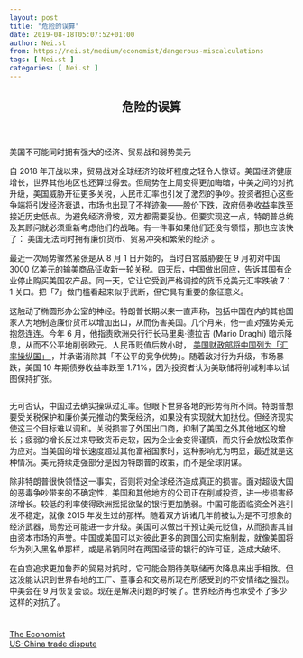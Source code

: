 ```yaml
---
layout: post
title: "危险的误算"
date: 2019-08-18T05:07:52+01:00
author: Nei.st
from: https://nei.st/medium/economist/dangerous-miscalculations
tags: [ Nei.st ]
categories: [ Nei.st ]
---
```


<article class="post-3764 post type-post status-publish format-standard hentry category-economist tag-us-china-trade-dispute" id="post-3764">
 <header class="page-header medium Archives">
  <div class="page-header__image">
  </div>
  <div class="page-header__content">
   <h1 class="page-title text-align-center">
    危险的误算
   </h1>
  </div>
 </header>
 <div class="entry-content aesop-entry-content" id="post-3764-content">
  <link as="font" crossorigin="anonymous" href="//cdn.jsdelivr.net/gh/0nd1jyU39XQ/_/glyph/font-face/0uIzqoZjSuJfvSBnvgXTcApMtcVhMcpr.woff" rel="preload" type="font/woff"/>
  <link as="font" crossorigin="anonymous" href="//cdn.jsdelivr.net/gh/0nd1jyU39XQ/_/glyph/font-face/1sTnSLZWDKucPX6SAk.woff" rel="preload" type="font/woff"/>
  <p class="blog-post__description">
   美国不可能同时拥有强大的经济、贸易战和弱势美元
  </p>
  <span id="more-3764">
  </span>
  <div class="navigation__primary-inner">
   <a class="economist__link-logo" href="//nei.st/medium/economist">
   </a>
  </div>
  <p>
   自 2018 年开战以来，贸易战对全球经济的破坏程度之轻令人惊讶。美国经济健康增长，世界其他地区也还算过得去。但局势在上周变得更加晦暗，中美之间的对抗升级，美国威胁开征更多关税，人民币汇率也引发了激烈的争吵。投资者担心这些争端将引发经济衰退，市场也出现了不祥迹象——股价下跌，政府债券收益率跌至接近历史低点。为避免经济滑坡，双方都需要妥协。但要实现这一点，特朗普总统及其顾问就必须重新考虑他们的战略。有一件事如果他们还没有领悟，那也应该快了：
   <span class="markup--p">
    美国无法同时拥有廉价货币、贸易冲突和繁荣的经济
   </span>
   。
  </p>
  <p>
   最近一次局势骤然紧张是从 8 月 1 日开始的，当时白宫威胁要在 9 月初对中国 3000 亿美元的输美商品征收新一轮关税。四天后，中国做出回应，告诉其国有企业停止购买美国农产品。同一天，它让它受到严格调控的货币兑美元汇率跌破 7：1 关口。把「7」做门槛看起来似乎武断，但它具有重要的象征意义。
  </p>
  <p>
   这触动了椭圆形办公室的神经。特朗普长期以来一直声称，包括中国在内的其他国家人为地制造廉价货币以增加出口，从而伤害美国。几个月来，他一直对强势美元抱怨连连。今年 6 月，他指责欧洲央行行长马里奥·德拉吉 (Mario Draghi) 暗示降息，从而不公平地削弱欧元。人民币贬值后数小时，
   <a href="https://nei.st/medium/ft/us-designates-china-as-currency-manipulator" rel="noopener noreferrer" target="_blank">
    美国财政部将中国列为「汇率操纵国」
   </a>
   ，并承诺消除其「不公平的竞争优势」。随着敌对行为升级，市场暴跌，美国 10 年期债券收益率跌至 1.71%，因为投资者认为美联储将削减利率以试图保持扩张。
  </p>
  <div class="container img">
   <figure class="image-rightalign">
    <div class="aspectRatioPlaceholder">
     <div class="progressiveMedia" data-height="468" data-width="608">
      <img alt="" class="progressiveMedia-image lazyload" data-src="https://cdn.jsdelivr.net/gh/0nd1jyU39XQ/_/img/1/e52bf525ly1g61gp0j6lpj20gw0d0t9h.jpg" id="zoom-default" src="https://cdn.jsdelivr.net/gh/0nd1jyU39XQ/_/img/1/e52bf525ly1g61gp0j6lpj20gw0d0t9h.jpg"/>
     </div>
    </div>
   </figure>
  </div>
  <p>
   无可否认，中国过去确实操纵过汇率。但眼下世界各地的形势有所不同。特朗普想要受关税保护和廉价美元推动的繁荣经济，如果没有实现就大加挞伐。但经济现实使这三个目标难以调和。关税损害了外国出口商，抑制了美国之外其他地区的增长；疲弱的增长反过来导致货币走软，因为企业会变得谨慎，而央行会放松政策作为应对。当美国的增长速度超过其他富裕国家时，这种影响尤为明显，最近就是这种情况。美元持续走强部分是因为特朗普的政策，而不是全球阴谋。
  </p>
  <p>
   除非特朗普很快领悟这一事实，否则将对全球经济造成真正的损害。面对超级大国的恶毒争吵带来的不确定性，美国和其他地方的公司正在削减投资，进一步损害经济增长。较低的利率使得欧洲摇摇欲坠的银行更加脆弱。中国可能面临资金外逃引发不稳定，就像 2015 年发生过的那样。随着双方诉诸几年前被认为是不可想象的经济武器，局势还可能进一步升级。美国可以做出干预让美元贬值，从而损害其自由资本市场的声誉。中国或美国可以对彼此更多的跨国公司实施制裁，就像美国将华为列入黑名单那样，或是吊销同时在两国经营的银行的许可证，造成大破坏。
  </p>
  <div class="code-block code-block-1" style="margin: 8px 0; clear: both;">
   <div class="container ads_KbHEVhh8Rw">
    <div class="card card--blog post-sidebar">
     <div class="card-body">
      <div class="logo_ngcontent-kty-0">
      </div>
      <div class="iframe-blocker U6XAMK63Vh00WqvF2BacIQ">
       <div class="background-h60B">
       </div>
       <div class="WumZiPCS4MeMw4pxQ">
       </div>
      </div>
     </div>
     <div class="card-footer">
      <div class="card-footer-wrapper" layout="row bottom-left">
      </div>
     </div>
    </div>
   </div>
  </div>
  <p>
   在白宫追求更加鲁莽的贸易对抗时，它可能会期待美联储再次降息来出手相救。但这没能认识到世界各地的工厂、董事会和交易所现在所感受到的不安情绪之强烈。中美会在 9 月恢复会谈。现在是解决问题的时候了。世界经济再也承受不了多少这样的对抗了。
  </p>
  <div class="container ag ah">
   <div class="fe n el">
    <a class="dt du bn bo bp bq br bs bt bu dv dw bx by dx dy" href="https://nei.st/medium/economist?source=https://www.economist.com/leaders/2019/08/08/dangerous-miscalculations">
     <div class="c ff fg ag ah fh el fi fj ce fk fl fm fn fo fp fq fr fs ft fu">
      <div class="bs em en eo ep eq fv ah fw fg ag bm eu fx q fy fz p ac">
      </div>
     </div>
    </a>
   </div>
  </div>
  <div class="code-block code-block-2" style="margin: 8px 0; clear: both;">
   <br/>
   <div class="container ads_KbHEVhh8Rw">
    <div class="card card--blog post-sidebar">
     <div class="card-body">
      <div class="logo_ngcontent-kty-0">
      </div>
      <div class="iframe-blocker U6XAMK63Vh00WqvF2BacIQ">
       <div class="background-h60B">
       </div>
       <div class="WumZiPCS4MeMw4pxQ">
       </div>
      </div>
     </div>
     <div class="card-footer">
      <div class="card-footer-wrapper" layout="row bottom-left">
      </div>
     </div>
    </div>
   </div>
  </div>
 </div>
 <footer class="entry-footer">
  <div class="categories icon-link">
   <a href="https://nei.st/category/medium/economist" rel="category tag">
    The Economist
   </a>
  </div>
  <div class="tags icon-link">
   <a href="https://nei.st/tag/us-china-trade-dispute" rel="tag">
    US-China trade dispute
   </a>
  </div>
 </footer>
</article>

